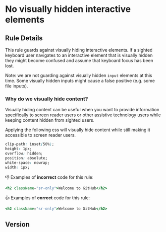 # No visually hidden interactive elements

## Rule Details

This rule guards against visually hiding interactive elements. If a sighted keyboard user navigates to an interactive element that is visually hidden they might become confused and assume that keyboard focus has been lost.

Note: we are not guarding against visually hidden `input` elements at this time. Some visually hidden inputs might cause a false positive (e.g. some file inputs).

### Why do we visually hide content?

Visually hiding content can be useful when you want to provide information specifically to screen reader users or other assistive technology users while keeping content hidden from sighted users.

Applying the following css will visually hide content while still making it accessible to screen reader users.

```css
clip-path: inset(50%);
height: 1px;
overflow: hidden;
position: absolute;
white-space: nowrap;
width: 1px;
```

👎 Examples of **incorrect** code for this rule:

```jsx
<h2 className="sr-only">Welcome to GitHub</h2>
```

👍 Examples of **correct** code for this rule:

```jsx
<h2 className="sr-only">Welcome to GitHub</h2>
```

## Version
